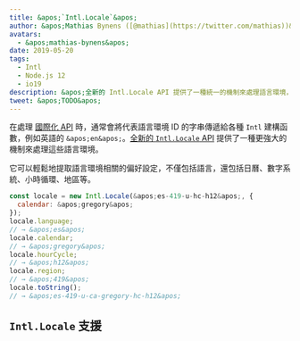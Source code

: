 ```yaml
---
title: &apos;`Intl.Locale`&apos;
author: &apos;Mathias Bynens ([@mathias](https://twitter.com/mathias))&apos;
avatars:
  - &apos;mathias-bynens&apos;
date: 2019-05-20
tags:
  - Intl
  - Node.js 12
  - io19
description: &apos;全新的 Intl.Locale API 提供了一種統一的機制來處理語言環境，比使用字串更方便。&apos;
tweet: &apos;TODO&apos;
---
```

在處理 [國際化 API](/features/tags/intl) 時，通常會將代表語言環境 ID 的字串傳遞給各種 `Intl` 建構函數，例如英語的 `&apos;en&apos;`。[全新的 `Intl.Locale` API](https://github.com/tc39/proposal-intl-locale) 提供了一種更強大的機制來處理這些語言環境。

<!--truncate-->
它可以輕鬆地提取語言環境相關的偏好設定，不僅包括語言，還包括日曆、數字系統、小時循環、地區等。

```js
const locale = new Intl.Locale(&apos;es-419-u-hc-h12&apos;, {
  calendar: &apos;gregory&apos;
});
locale.language;
// → &apos;es&apos;
locale.calendar;
// → &apos;gregory&apos;
locale.hourCycle;
// → &apos;h12&apos;
locale.region;
// → &apos;419&apos;
locale.toString();
// → &apos;es-419-u-ca-gregory-hc-h12&apos;
```

## `Intl.Locale` 支援

<feature-support chrome="74 /blog/v8-release-74#intl.locale"
                 firefox="no"
                 safari="no"
                 nodejs="12 https://twitter.com/mathias/status/1120700101637353473"
                 babel="no"></feature-support>
